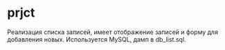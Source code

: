 # prjct
Реализация списка записей, имеет отображение записей и форму для добавления новых.
Используется MySQL, дамп в db_list.sql. 
